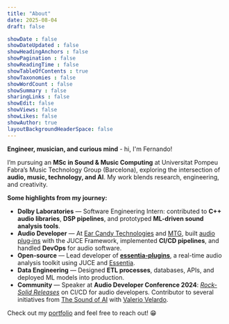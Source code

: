 ```yaml
---
title: "About"
date: 2025-08-04
draft: false

showDate : false
showDateUpdated : false
showHeadingAnchors : false
showPagination : false
showReadingTime : false
showTableOfContents : true
showTaxonomies : false 
showWordCount : false
showSummary : false
sharingLinks : false
showEdit: false
showViews: false
showLikes: false
showAuthor: true
layoutBackgroundHeaderSpace: false
---
```

**Engineer, musician, and curious mind** - hi, I'm Fernando!

I’m pursuing an **MSc in Sound & Music Computing** at Universitat Pompeu Fabra’s Music Technology Group (Barcelona), exploring the intersection of **audio, music, technology, and AI**. My work blends research, engineering, and creativity.

**Some highlights from my journey:**
- **Dolby Laboratories** — Software Engineering Intern: contributed to **C++ audio libraries**, **DSP pipelines**, and prototyped **ML-driven sound analysis tools**.
- **Audio Developer** — At [Ear Candy Technologies](https://earcandytech.com/) and [MTG](https://www.upf.edu/web/mtg), built [audio plug‑ins](https://earcandytech.com/plugins) with the JUCE Framework, implemented **CI/CD pipelines**, and handled **DevOps** for audio software.
- **Open-source** — Lead developer of **[essentia‑plugins](https://github.com/MTG/essentia-plugins)**, a real-time audio analysis toolkit using JUCE and [Essentia](https://essentia.upf.edu/).
- **Data Engineering** — Designed **ETL processes**, databases, APIs, and deployed ML models into production.
- **Community** — Speaker at **Audio Developer Conference 2024**: *[Rock-Solid Releases](https://www.youtube.com/watch?v=eKvPupqq9YE)* on CI/CD for audio developers. Contributor to several initiatives from [The Sound of AI](https://thesoundofai.com/) with [Valerio Velardo](https://valeriovelardo.com/).

Check out my [portfolio](/portfolio/) and feel free to reach out! 😁

<!-- <a target="_blank" href="https://mentorcruise.com/mentor/nunocorao/"> <img class="nozoom" src="https://cdn.mentorcruise.com/img/banner/sky-sm.svg" width="240" alt="MentorCruise"> </a> -->